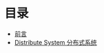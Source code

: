 # 目录

* [前言](README.md)
* [Distribute System 分布式系统](https://github.com/bintianf/learning-materials/blob/master/Distribute%20System%20%E5%88%86%E5%B8%83%E5%BC%8F%E7%B3%BB%E7%BB%9F.md)


